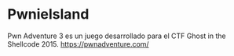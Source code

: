 # PwnieIsland
Pwn Adventure 3 es un juego desarrollado para el CTF Ghost in the Shellcode 2015. https://pwnadventure.com/
